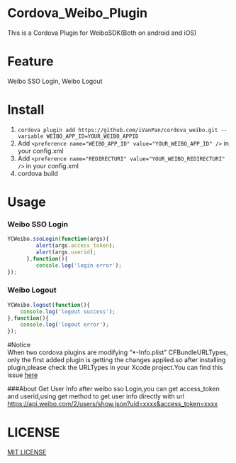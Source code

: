 # Cordova_Weibo_Plugin
This is a Cordova Plugin for WeiboSDK(Both on android and iOS)     
# Feature
Weibo SSO Login, Weibo Logout
# Install
1. ```cordova plugin add https://github.com/iVanPan/cordova_weibo.git --variable WEIBO_APP_ID=YOUR_WEIBO_APPID```
2. Add ```<preference name="WEIBO_APP_ID" value="YOUR_WEIBO_APP_ID" />``` in your config.xml     
3. Add ```<preference name="REDIRECTURI" value="YOUR_WEIBO_REDIRECTURI" />``` in your config.xml                
4. cordova build      

# Usage
### Weibo SSO Login
```Javascript
YCWeibo.ssoLogin(function(args){
         alert(args.access_token);
         alert(args.userid);
      },function(){
         console.log('login error');
});
```
### Weibo Logout
```Javascript
YCWeibo.logout(function(){
	console.log('logout success');
},function(){
	console.log('logout error');
});
```


#Notice      
When two cordova plugins are modifying “*-Info.plist” CFBundleURLTypes, only the first added plugin is getting the changes applied.so after installing plugin,please check the URLTypes in your Xcode project.You can find this issue [here](https://issues.apache.org/jira/browse/CB-8007)

###About Get User Info
after weibo sso Login,you can get access_token and userid,using get method to get user info directly with url https://api.weibo.com/2/users/show.json?uid=xxxx&access_token=xxxx

# LICENSE

[MIT LICENSE](https://github.com/iVanPan/cordova_weibo/blob/master/LICENSE)


